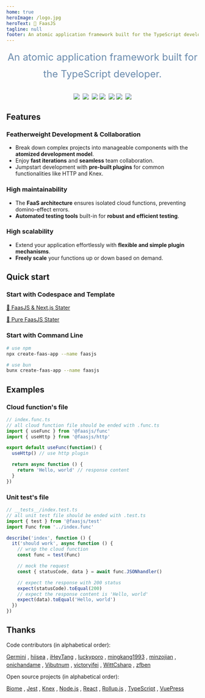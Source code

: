 ```yaml
---
home: true
heroImage: /logo.jpg
heroText: 🚀 FaasJS
tagline: null
footer: An atomic application framework built for the TypeScript developer. | MIT Licensed | Copyright © 2019-2024 Zhu Feng
---
```


<div style="width:100%;line-height:1.7">
  <div style="text-align:center;font-size:1.6rem;color:#6a8bad;margin-bottom:1em">An atomic application framework built for the TypeScript developer.</div>
  <div style="display:flex;gap:4px;align-items:center;justify-content:center;flex-wrap:wrap">
    <a href="https://github.com/faasjs/faasjs/blob/main/packages/faasjs/LICENSE"><img src="https://img.shields.io/npm/l/faasjs.svg"></a>
    <br>
    <a href="https://www.npmjs.com/package/faasjs"><img src="https://img.shields.io/npm/v/faasjs.svg"></a>
    <br>
    <a href="https://github.com/faasjs/faasjs/actions/workflows/unit.yml"><img src="https://github.com/faasjs/faasjs/actions/workflows/unit.yml/badge.svg"></a>
    <a href="https://github.com/faasjs/faasjs/actions/workflows/lint.yml"><img src="https://github.com/faasjs/faasjs/actions/workflows/lint.yml/badge.svg"></a>
    <br>
    <a href="https://codecov.io/gh/faasjs/faasjs"><img src="https://img.shields.io/codecov/c/github/faasjs/faasjs.svg"></a>
    <a href="https://github.com/faasjs/faasjs"><img src="https://badgen.net/github/commits/faasjs/faasjs"></a>
    <br>
    <a href="https://github.com/faasjs/faasjs"><img src="https://badgen.net/github/last-commit/faasjs/faasjs"></a>
  </div>
</div>

## Features

### Featherweight Development & Collaboration

- Break down complex projects into manageable components with the **atomized development model**.
- Enjoy **fast iterations** and **seamless** team collaboration.
- Jumpstart development with **pre-built plugins** for common functionalities like HTTP and Knex.

### High maintainability

- The **FaaS architecture** ensures isolated cloud functions, preventing domino-effect errors.
- **Automated testing tools** built-in for **robust and efficient testing**.

### High scalability

- Extend your application effortlessly with **flexible and simple plugin mechanisms**.
- **Freely scale** your functions up or down based on demand.

## Quick start

### Start with Codespace and Template

[🔨 FaasJS & Next.js Stater](https://github.com/faasjs/nextjs-starter)

[🔨 Pure FaasJS Stater](https://github.com/faasjs/starter)

### Start with Command Line

```bash
# use npm
npx create-faas-app --name faasjs

# use bun
bunx create-faas-app --name faasjs
```

## Examples

### Cloud function's file

```ts
// index.func.ts
// all cloud function file should be ended with .func.ts
import { useFunc } from '@faasjs/func'
import { useHttp } from '@faasjs/http'

export default useFunc(function() {
  useHttp() // use http plugin

  return async function () {
    return 'Hello, world' // response content
  }
})
```

### Unit test's file

```ts
// __tests__/index.test.ts
// all unit test file should be ended with .test.ts
import { test } from '@faasjs/test'
import Func from '../index.func'

describe('index', function () {
  it('should work', async function () {
    // wrap the cloud function
    const func = test(Func)

    // mock the request
    const { statusCode, data } = await func.JSONhandler()

    // expect the response with 200 status
    expect(statusCode).toEqual(200)
    // expect the response content is 'Hello, world'
    expect(data).toEqual('Hello, world')
  })
})
```

## Thanks

Code contributors (in alphabetical order):

<div style="display:flex;flex-wrap:wrap;gap:4px;">
  <a href="https://github.com/Germiniku" target="_blank">Germini</a>,
  <a href="https://github.com/hiisea" target="_blank">hiisea</a>,
  <a href="https://github.com/iHeyTang">iHeyTang</a>,
  <a href="https://github.com/luckyporo" target="_blank">luckyporo</a>,
  <a href="https://github.com/mingkang1993" target="_blank">mingkang1993</a>,
  <a href="https://github.com/minzojian" target="_blank">minzojian</a>,
  <a href="https://github.com/onichandame" target="_blank">onichandame</a>,
  <a href="https://github.com/Vibutnum" target="_blank">Vibutnum</a>,
  <a href="https://github.com/victoryifei" target="_blank">victoryifei</a>,
  <a href="https://github.com/WittCsharp" target="_blank">WittCsharp</a>,
  <a href="https://github.com/zfben" target="_blank">zfben</a>
</div>

Open source projects (in alphabetical order):

<div style="display:flex;flex-wrap:wrap;gap:4px;margin-bottom:2em">
  <a href="https://biomejs.dev/" target="_blank">Biome</a>,
  <a href="https://jestjs.io/" target="_blank">Jest</a>,
  <a href="https://knexjs.org/" target="_blank">Knex</a>,
  <a href="https://nodejs.org/" target="_blank">Node.js</a>,
  <a href="https://react.dev/" target="_blank">React</a>,
  <a href="https://rollupjs.org/" target="_blank">Rollup.js</a>,
  <a href="https://www.typescriptlang.org/" target="_blank">TypeScript</a>,
  <a href="https://vuepress.vuejs.org/" target="_blank">VuePress</a>
</div>
